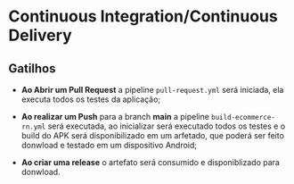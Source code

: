 # Continuous Integration/Continuous Delivery

## Gatilhos

- **Ao Abrir um Pull Request** a pipeline `pull-request.yml` será iniciada, ela executa todos os testes da aplicação;

- **Ao realizar um Push** para a branch **main** a pipeline `build-ecommerce-rn.yml` será executada, ao inicializar será executado todos os testes e o build do APK será disponibilizado em um arfetado, que poderá ser feito donwload e testado em um dispositivo Android;

- **Ao criar uma release** o artefato será consumido e disponiblizado para donwload.
